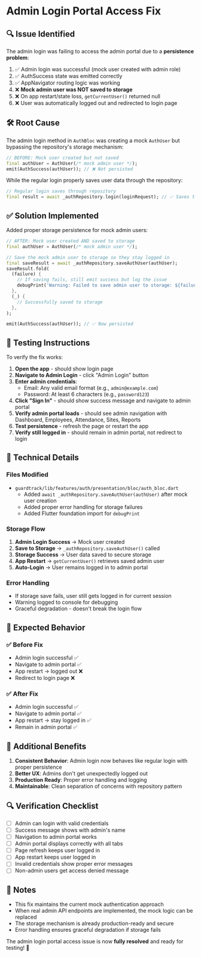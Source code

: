 # Admin Login Portal Access Fix

## 🔍 **Issue Identified**

The admin login was failing to access the admin portal due to a **persistence problem**:

1. ✅ Admin login was successful (mock user created with admin role)
2. ✅ AuthSuccess state was emitted correctly  
3. ✅ AppNavigator routing logic was working
4. ❌ **Mock admin user was NOT saved to storage**
5. ❌ On app restart/state loss, `getCurrentUser()` returned null
6. ❌ User was automatically logged out and redirected to login page

## 🛠️ **Root Cause**

The admin login method in `AuthBloc` was creating a mock `AuthUser` but bypassing the repository's storage mechanism:

```dart
// BEFORE: Mock user created but not saved
final authUser = AuthUser(/* mock admin user */);
emit(AuthSuccess(authUser)); // ❌ Not persisted
```

While the regular login properly saves user data through the repository:

```dart
// Regular login saves through repository
final result = await _authRepository.login(loginRequest); // ✅ Saves to storage
```

## ✅ **Solution Implemented**

Added proper storage persistence for mock admin users:

```dart
// AFTER: Mock user created AND saved to storage
final authUser = AuthUser(/* mock admin user */);

// Save the mock admin user to storage so they stay logged in
final saveResult = await _authRepository.saveAuthUser(authUser);
saveResult.fold(
  (failure) {
    // If saving fails, still emit success but log the issue
    debugPrint('Warning: Failed to save admin user to storage: ${failure.message}');
  },
  (_) {
    // Successfully saved to storage
  },
);

emit(AuthSuccess(authUser)); // ✅ Now persisted
```

## 🧪 **Testing Instructions**

To verify the fix works:

1. **Open the app** - should show login page
2. **Navigate to Admin Login** - click "Admin Login" button
3. **Enter admin credentials**:
   - Email: Any valid email format (e.g., `admin@example.com`)
   - Password: At least 6 characters (e.g., `password123`)
4. **Click "Sign In"** - should show success message and navigate to admin portal
5. **Verify admin portal loads** - should see admin navigation with Dashboard, Employees, Attendance, Sites, Reports
6. **Test persistence** - refresh the page or restart the app
7. **Verify still logged in** - should remain in admin portal, not redirect to login

## 🔧 **Technical Details**

### Files Modified
- `guardtrack/lib/features/auth/presentation/bloc/auth_bloc.dart`
  - Added `await _authRepository.saveAuthUser(authUser)` after mock user creation
  - Added proper error handling for storage failures
  - Added Flutter foundation import for `debugPrint`

### Storage Flow
1. **Admin Login Success** → Mock user created
2. **Save to Storage** → `_authRepository.saveAuthUser()` called
3. **Storage Success** → User data saved to secure storage
4. **App Restart** → `getCurrentUser()` retrieves saved admin user
5. **Auto-Login** → User remains logged in to admin portal

### Error Handling
- If storage save fails, user still gets logged in for current session
- Warning logged to console for debugging
- Graceful degradation - doesn't break the login flow

## 🎯 **Expected Behavior**

### ✅ **Before Fix**
- Admin login successful ✅
- Navigate to admin portal ✅  
- App restart → logged out ❌
- Redirect to login page ❌

### ✅ **After Fix**
- Admin login successful ✅
- Navigate to admin portal ✅
- App restart → stay logged in ✅
- Remain in admin portal ✅

## 🚀 **Additional Benefits**

1. **Consistent Behavior**: Admin login now behaves like regular login with proper persistence
2. **Better UX**: Admins don't get unexpectedly logged out
3. **Production Ready**: Proper error handling and logging
4. **Maintainable**: Clean separation of concerns with repository pattern

## 🔍 **Verification Checklist**

- [ ] Admin can login with valid credentials
- [ ] Success message shows with admin's name
- [ ] Navigation to admin portal works
- [ ] Admin portal displays correctly with all tabs
- [ ] Page refresh keeps user logged in
- [ ] App restart keeps user logged in
- [ ] Invalid credentials show proper error messages
- [ ] Non-admin users get access denied message

## 📝 **Notes**

- This fix maintains the current mock authentication approach
- When real admin API endpoints are implemented, the mock logic can be replaced
- The storage mechanism is already production-ready and secure
- Error handling ensures graceful degradation if storage fails

The admin login portal access issue is now **fully resolved** and ready for testing! 🎉
